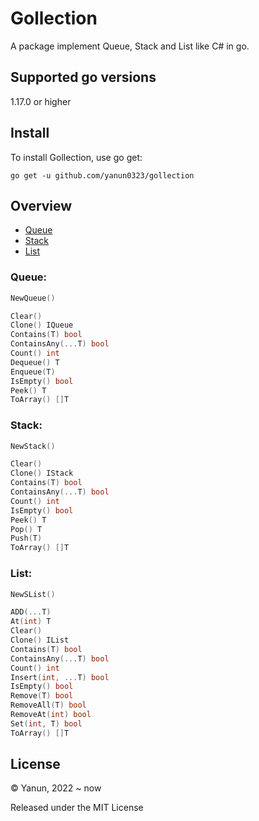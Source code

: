# Gollection

A package implement Queue, Stack and List like C# in go.



## Supported go versions
1.17.0 or higher



## Install
To install Gollection, use go get:
```shell
go get -u github.com/yanun0323/gollection
```



## Overview
- [Queue](#Queue) 
- [Stack](#Stack) 
- [List](#List) 
### Queue: 
```go
NewQueue()

Clear()
Clone() IQueue
Contains(T) bool
ContainsAny(...T) bool
Count() int
Dequeue() T
Enqueue(T)
IsEmpty() bool
Peek() T
ToArray() []T
```

### Stack: 
```go
NewStack()

Clear()
Clone() IStack
Contains(T) bool
ContainsAny(...T) bool
Count() int
IsEmpty() bool
Peek() T
Pop() T
Push(T)
ToArray() []T
```
### List: 
```go
NewSList()

ADD(...T)
At(int) T
Clear()
Clone() IList
Contains(T) bool
ContainsAny(...T) bool
Count() int
Insert(int, ...T) bool
IsEmpty() bool
Remove(T) bool
RemoveAll(T) bool
RemoveAt(int) bool
Set(int, T) bool
ToArray() []T
```



License
---

© Yanun, 2022 ~ now

Released under the MIT License


